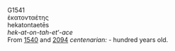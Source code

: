 <body>
  <p>G1541<br>  ἑκατονταέτης  <br> hekatontaetēs  <br><i>hek-at-on-tah-et‘-ace </i><br>From <a href="g1540.htm">1540</a> and <a href="g2094.htm">2094</a>  <i>centenarian:</i> - hundred years old.<br></p>
 </body>